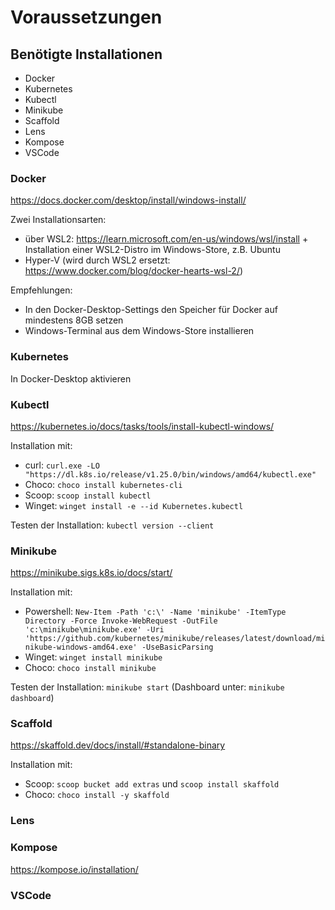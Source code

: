 # Voraussetzungen

## Benötigte Installationen

- Docker
- Kubernetes
- Kubectl
- Minikube
- Scaffold
- Lens
- Kompose
- VSCode

### Docker

https://docs.docker.com/desktop/install/windows-install/

Zwei Installationsarten:
  - über WSL2: https://learn.microsoft.com/en-us/windows/wsl/install + Installation einer WSL2-Distro im Windows-Store, z.B. Ubuntu
  - Hyper-V (wird durch WSL2 ersetzt: https://www.docker.com/blog/docker-hearts-wsl-2/)

Empfehlungen:
  - In den Docker-Desktop-Settings den Speicher für Docker auf mindestens 8GB setzen
  - Windows-Terminal aus dem Windows-Store installieren

### Kubernetes

In Docker-Desktop aktivieren

### Kubectl

https://kubernetes.io/docs/tasks/tools/install-kubectl-windows/

Installation mit:
  - curl: `curl.exe -LO "https://dl.k8s.io/release/v1.25.0/bin/windows/amd64/kubectl.exe"`
  - Choco: `choco install kubernetes-cli`
  - Scoop: `scoop install kubectl`
  - Winget: `winget install -e --id Kubernetes.kubectl`

Testen der Installation: `kubectl version --client`

### Minikube

https://minikube.sigs.k8s.io/docs/start/

Installation mit:
  - Powershell: ```New-Item -Path 'c:\' -Name 'minikube' -ItemType Directory -Force Invoke-WebRequest -OutFile 'c:\minikube\minikube.exe' -Uri 'https://github.com/kubernetes/minikube/releases/latest/download/minikube-windows-amd64.exe' -UseBasicParsing```
  - Winget: `winget install minikube`
  - Choco: `choco install minikube`

Testen der Installation: `minikube start` (Dashboard unter: `minikube dashboard`)

### Scaffold

https://skaffold.dev/docs/install/#standalone-binary

Installation mit:
  - Scoop: `scoop bucket add extras` und `scoop install skaffold`
  - Choco: `choco install -y skaffold`

### Lens

### Kompose

https://kompose.io/installation/

### VSCode
